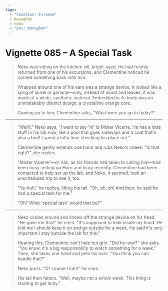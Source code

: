 ```yaml
---
tags:
  - "location: Firenze"
  - monaghan
  - neko
  - "pov: monaghan"
---
```


# Vignette 085 – A Special Task

> Neko was sitting on the kitchen sill, bright-eyed. He had freshly returned from one of his excursions, and Clementine noticed he carried something back with him.
>
> Wrapped around one of his ears was a strange device. It looked like a sprig of laurel or garland—only, instead of wood and leaves, it was made of a white, synthetic material. Embedded in its body was an unmistakably distinct design, a crystalline orange core.
>
> Coming up to him, Clementine asks, "What were you up to today?"

---

> "Wellll," Neko says, "I went to say 'hi' to Mister Vicerre. He has a lotta stuff in his lab now, like a pool that goes sideways and a coat that's also a bed! I spent a lotta time checking his place out."
>
> Clementine gently extends one hand and rubs Neko's cheek. "Is that right?" she replies.
>
> "Mister Vicerre"—or Alis, as his friends had taken to calling him—had been busy setting up Horn and Ivory recently. Clementine had been contacted to help set up the lab, and Neko, it seemed, took an unscheduled trip to see it, too.
>
> "Ya-huh," he replies, lifting his tail. "Oh, oh, oh! And then, he said he had a special task for me."
>
> "Oh? What 'special task' would that be?"

---

> Neko circles around and shows off the strange device on his head. "He gave me this!" he cries. "It's supposed to look inside my head. He told me I should keep it on and go outside for a week. He said it's very important I stay outside the lab for this."
>
> Hearing this, Clementine can't help but grin. "Did he now?" she asks. "You know, it's a big responsibility to watch something for a week." Then, she takes one hand and pets his ears. "You think you can handle that?"
>
> Neko purrs. "Of course I can!" he cries.
>
> His tail then falters. "Well, maybe not a _whole_ week. This thing is starting to get itchy."
